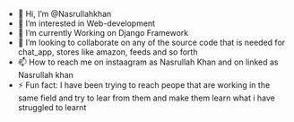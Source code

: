 - 👋 Hi, I’m @Nasrullahkhan
- 👀 I’m interested in Web-development
- 🌱 I’m currently Working on Django Framework
- 💞️ I’m looking to collaborate on any of the source code that is needed for chat_app, stores like amazon, feeds and so forth
- 📫 How to reach me on instaagram as Nasrullah Khan and on linked as Nasrullah khan
- ⚡ Fun fact: I have been trying to reach peope that are working in the same field and try to lear from them and make them learn what i have struggled to learnt

<!---
Nasru/Nasrullahkhan is a ✨ special ✨ repository because its `README.md` (this file) appears on your GitHub profile.
You can click the Preview link to take a look at your changes.
--->
